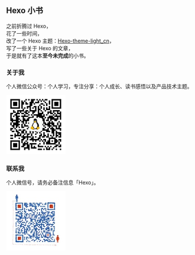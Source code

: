 ## Hexo 小书

之前折腾过 Hexo，  
花了一些时间，  
改了一个 Hexo 主题：[Hexo-theme-light_cn](https://github.com/pengloo53/Hexo-theme-light_cn)，  
写了一些关于 Hexo 的文章，  
于是就有了这本**至今未完成**的小书。



### 关于我

个人微信公众号：个人学习，专注分享：个人成长、读书感悟以及产品技术主题。

![](./image/weixin-qrcode.png)

### 联系我

个人微信号，请务必备注信息「Hexo」。

![](./image/self-qrcode.jpg)